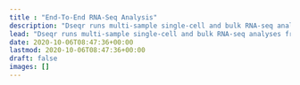 ```yaml
---
title : "End-To-End RNA-Seq Analysis"
description: "Dseqr runs multi-sample single-cell and bulk RNA-seq analyses from counts → pathways → hits."
lead: "Dseqr runs multi-sample single-cell and bulk RNA-seq analyses from counts → pathways → hits."
date: 2020-10-06T08:47:36+00:00
lastmod: 2020-10-06T08:47:36+00:00
draft: false
images: []
---
```


